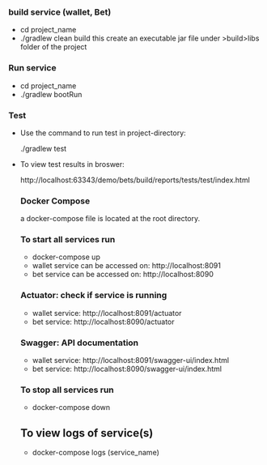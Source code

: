 ### build service (wallet, Bet)
 - cd project_name
 - ./gradlew clean build
 this create an executable jar file under >build>libs folder of the project

 ### Run service
 - cd project_name
 - ./gradlew bootRun

### Test
 - Use the command to run test in project-directory:

    ./gradlew test

- To view test results in broswer:

   http://localhost:63343/demo/bets/build/reports/tests/test/index.html

   
  ### Docker Compose
  a docker-compose file is located at the root directory. 
    ### To start all services run
    - docker-compose up
    - wallet service can be accessed on: http://localhost:8091
    - bet service can be accessed on: http://localhost:8090
    ### Actuator: check if service is running
    - wallet service: http://localhost:8091/actuator
    - bet service: http://localhost:8090/actuator
    ### Swagger: API documentation
    - wallet service: http://localhost:8091/swagger-ui/index.html
    - bet service: http://localhost:8090/swagger-ui/index.html
    ### To stop all services run
    - docker-compose down
     ## To view logs of service(s)
   - docker-compose logs (service_name)
